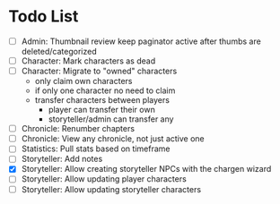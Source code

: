 # Todo List

-   [ ] Admin: Thumbnail review keep paginator active after thumbs are deleted/categorized
-   [ ] Character: Mark characters as dead
-   [ ] Character: Migrate to "owned" characters
    -   only claim own characters
    -   if only one character no need to claim
    -   transfer characters between players
        -   player can transfer their own
        -   storyteller/admin can transfer any
-   [ ] Chronicle: Renumber chapters
-   [ ] Chronicle: View any chronicle, not just active one
-   [ ] Statistics: Pull stats based on timeframe
-   [ ] Storyteller: Add notes
-   [x] Storyteller: Allow creating storyteller NPCs with the chargen wizard
-   [ ] Storyteller: Allow updating player characters
-   [ ] Storyteller: Allow updating storyteller characters
